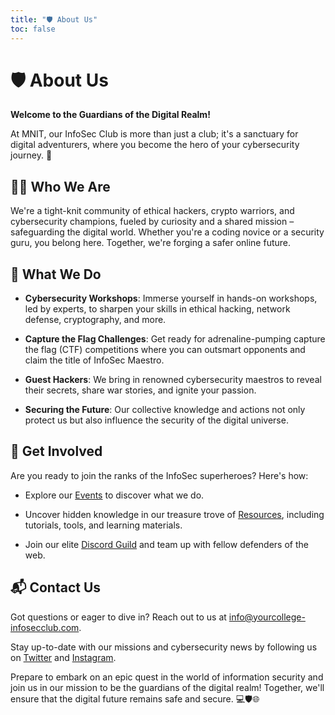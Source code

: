 ```yaml
---
title: "🛡️ About Us"
toc: false
---
```


# 🛡️ About Us

**Welcome to the Guardians of the Digital Realm!**

At MNIT, our InfoSec Club is more than just a club; it's a sanctuary for digital adventurers, where you become the hero of your cybersecurity journey. 🚀

## 🕵️‍♂️ Who We Are

We're a tight-knit community of ethical hackers, crypto warriors, and cybersecurity champions, fueled by curiosity and a shared mission – safeguarding the digital world. Whether you're a coding novice or a security guru, you belong here. Together, we're forging a safer online future.

## 💼 What We Do

- **Cybersecurity Workshops**: Immerse yourself in hands-on workshops, led by experts, to sharpen your skills in ethical hacking, network defense, cryptography, and more.

- **Capture the Flag Challenges**: Get ready for adrenaline-pumping capture the flag (CTF) competitions where you can outsmart opponents and claim the title of InfoSec Maestro.

- **Guest Hackers**: We bring in renowned cybersecurity maestros to reveal their secrets, share war stories, and ignite your passion.

- **Securing the Future**: Our collective knowledge and actions not only protect us but also influence the security of the digital universe.

## 🔗 Get Involved

Are you ready to join the ranks of the InfoSec superheroes? Here's how:

- Explore our [Events](/blog) to discover what we do.

- Uncover hidden knowledge in our treasure trove of [Resources](#), including tutorials, tools, and learning materials.

- Join our elite [Discord Guild](#) and team up with fellow defenders of the web.

## 📬 Contact Us

Got questions or eager to dive in? Reach out to us at [info@yourcollege-infosecclub.com](mailto:2021uec1454@mnit.ac.in).

Stay up-to-date with our missions and cybersecurity news by following us on [Twitter](#) and [Instagram](#).

Prepare to embark on an epic quest in the world of information security and join us in our mission to be the guardians of the digital realm! Together, we'll ensure that the digital future remains safe and secure. 💻🛡️🌐
